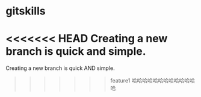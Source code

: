 # gitskills

<<<<<<< HEAD
Creating a new branch is quick and simple.
=======
Creating a new branch is quick AND simple.
>>>>>>> feature1
哈哈哈哈哈哈哈哈哈哈哈哈哈
